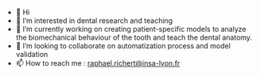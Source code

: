 - 👋 Hi
- 👀 I’m interested in dental research and teaching
- 🌱 I’m currently working on creating patient-specific models to analyze the biomechanical behaviour of the tooth and teach the dental anatomy.
- 💞️ I’m looking to collaborate on automatization process and model validation
- 📫 How to reach me : raphael.richert@insa-lyon.fr
